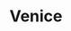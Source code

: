 ---
title: Venice
excerpt: "Where whispers dance on liquid streets"
layout: gallery
subgalleries: true
header:
  overlay_image: /venice/venice-3v1.jpg
---